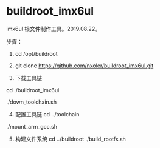 # buildroot_imx6ul
imx6ul 根文件制作工具。2019.08.22。

步骤：

1. cd /opt/buildroot

2. git clone https://github.com/nxoler/buildroot_imx6ul.git

3. 下载工具链

cd ./buildroot_imx6ul

./down_toolchain.sh

4. 配置工具链
cd ../toolchain

./mount_arm_gcc.sh

5. 构建文件系统
cd ../buildroot
./build_rootfs.sh
